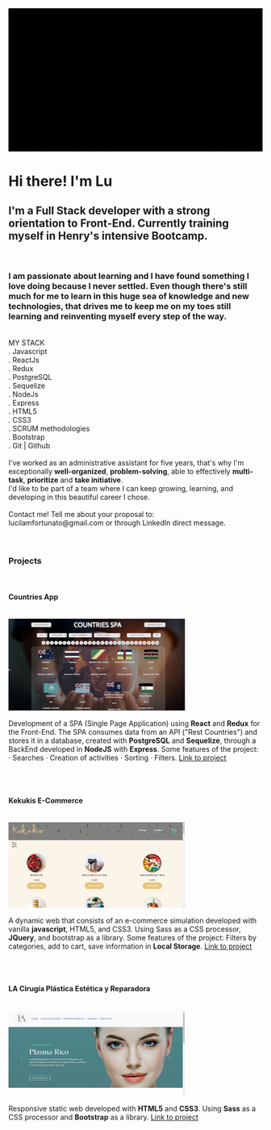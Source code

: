 <img src="./assets/gifFullStackDev.gif">

<h1>Hi there! I'm Lu</h1>
<h2>I'm a Full Stack developer with a strong orientation to Front-End. Currently training myself in Henry's intensive Bootcamp.</h2>
</br>
<h3>I am passionate about learning and I have found something I love doing because I never settled. Even though there's still much for me to learn in this huge sea of knowledge and new technologies, that drives me to keep me on my toes still learning and reinventing myself every step of the way.</h3>
</br>
MY STACK </br>
. Javascript</br>
. ReactJs</br>
. Redux</br>
. PostgreSQL</br>
. Sequelize</br>
. NodeJs</br>
. Express</br>
. HTML5</br>
. CSS3</br>
. SCRUM methodologies</br>
. Bootstrap</br>
. Git | Github</br>
</br>
I've worked as an administrative assistant for five years, that's why I'm exceptionally <strong>well-organized</strong>, <strong>problem-solving</strong>, able to effectively <strong>multi-task</strong>, <strong>prioritize</strong> and <strong>take initiative</strong>.
</br>
I'd like to be part of a team where I can keep growing, learning, and developing in this beautiful career I chose.
</br>
</br>
Contact me!
Tell me about your proposal to: </br>lucilamfortunato@gmail.com or through LinkedIn direct message.</br>
</br>
</br>
<h3>Projects</h3></br>

<h4>Countries App</h4>
</br>
<img src="./assets/countries.png" width="350px">
<p>Development of a SPA (Single Page Application) using <strong>React</strong>
and <strong>Redux</strong> for the Front-End. The SPA consumes data from an
API ("Rest Countries") and stores it in a database, created with
<strong>PostgreSQL</strong> and <strong>Sequelize</strong>, through a BackEnd developed in
<strong>NodeJS</strong> with <strong>Express</strong>.
Some features of the project:</br>
· Searches · Creation of activities · Sorting · Filters. <span><a href="https://github.com/lmfortunato/PI-Countries">Link to project</a></span></p>
</br>
</br>
<h4>Kekukis E-Commerce</h4>
</br>
<img src="./assets/Kekukis.png" width="350px">
<p>A dynamic web that consists of an e-commerce simulation developed with vanilla <strong>javascript</strong>, HTML5, and CSS3. Using Sass as a CSS processor, <strong>JQuery</strong>, and bootstrap as a library.
Some features of the project:
Filters by categories, add to cart, save information in <strong>Local Storage</strong>. <span><a href="https://github.com/lmfortunato/Kekukis_Ecommerce">Link to project</a></span></p>
</br>
</br>
<h4>LA Cirugía Plástica Estética y Reparadora</h4>
</br>
<img src="./assets/LA.png" width="350px">
<p>Responsive static web developed with <strong>HTML5</strong> and <strong>CSS3</strong>. Using <strong>Sass</strong> as a CSS processor and <strong>Bootstrap</strong> as a library. <span><a href="https://github.com/lmfortunato/LA_CirugiaPlastica">Link to project</a></span></p>

